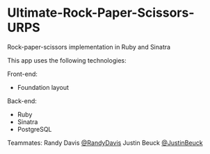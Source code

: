 Ultimate-Rock-Paper-Scissors-URPS
=================================

Rock-paper-scissors implementation in Ruby and Sinatra

This app uses the following technologies:

Front-end:
* Foundation layout

Back-end:
* Ruby
* Sinatra
* PostgreSQL

Teammates:
Randy Davis [@RandyDavis](https://github.com/RandyDavis)
Justin Beuck [@JustinBeuck](https://github.com/JustinBeuck)
